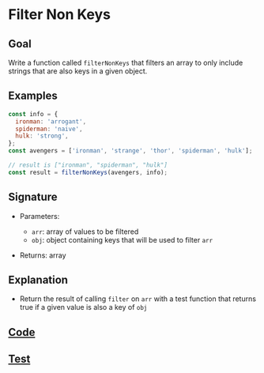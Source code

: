 # Filter Non Keys

## Goal

Write a function called `filterNonKeys` that filters an array to only include strings that are also keys in a given object.

## Examples

```js
const info = {
  ironman: 'arrogant',
  spiderman: 'naive',
  hulk: 'strong',
};
const avengers = ['ironman', 'strange', 'thor', 'spiderman', 'hulk'];

// result is ["ironman", "spiderman", "hulk"]
const result = filterNonKeys(avengers, info);
```

## Signature

- Parameters:

  - `arr`: array of values to be filtered
  - `obj`: object containing keys that will be used to filter `arr`

- Returns: array

## Explanation

- Return the result of calling `filter` on `arr` with a test function that returns true if a given value is also a key of `obj`

## [Code](index.js)

## [Test](index.test.js)
